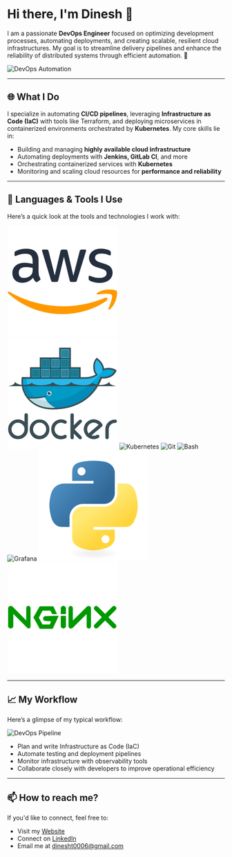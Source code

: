 # Hi there, I'm Dinesh 👋

I am a passionate **DevOps Engineer** focused on optimizing development processes, automating deployments, and creating scalable, resilient cloud infrastructures. My goal is to streamline delivery pipelines and enhance the reliability of distributed systems through efficient automation. 🚀

![DevOps Automation](https://media.giphy.com/media/fwbzI2kV3Qrlpkh59e/giphy.gif)

---

## 🌐 What I Do

I specialize in automating **CI/CD pipelines**, leveraging **Infrastructure as Code (IaC)** with tools like Terraform, and deploying microservices in containerized environments orchestrated by **Kubernetes**. My core skills lie in:

- Building and managing **highly available cloud infrastructure**
- Automating deployments with **Jenkins, GitLab CI**, and more
- Orchestrating containerized services with **Kubernetes**
- Monitoring and scaling cloud resources for **performance and reliability**

---

## 🔧 Languages & Tools I Use

Here’s a quick look at the tools and technologies I work with:

![AWS](https://raw.githubusercontent.com/devicons/devicon/master/icons/amazonwebservices/amazonwebservices-original-wordmark.svg) 
![Docker](https://raw.githubusercontent.com/devicons/devicon/master/icons/docker/docker-original-wordmark.svg) 
![Kubernetes](https://www.vectorlogo.zone/logos/kubernetes/kubernetes-icon.svg) 
![Git](https://www.vectorlogo.zone/logos/git-scm/git-scm-icon.svg) 
![Bash](https://www.vectorlogo.zone/logos/gnu_bash/gnu_bash-icon.svg) 
![Grafana](https://www.vectorlogo.zone/logos/grafana/grafana-icon.svg) 
![Python](https://raw.githubusercontent.com/devicons/devicon/master/icons/python/python-original.svg) 
![NGINX](https://raw.githubusercontent.com/devicons/devicon/master/icons/nginx/nginx-original.svg) 

---

## 📈 My Workflow

Here’s a glimpse of my typical workflow:

![DevOps Pipeline](https://media.giphy.com/media/UqZ4imFIwTlEY/giphy.gif)

- Plan and write Infrastructure as Code (IaC)
- Automate testing and deployment pipelines
- Monitor infrastructure with observability tools
- Collaborate closely with developers to improve operational efficiency

---

## 📫 How to reach me?

If you'd like to connect, feel free to:

- Visit my [Website]()
- Connect on [LinkedIn](https://www.linkedin.com/in/dinesht-0006-/)
- Email me at [dinesht0006@gmail.com](mailto:dinesht0006@gmail.com)

